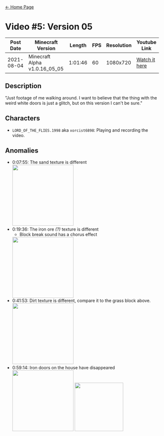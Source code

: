 [← Home Page](../README.md)

# Video #5: Version 05
| Post Date  | Minecraft Version             | Length  | FPS | Resolution | Youtube Link      |
| ---------  | ----------------------------- | ------- | --- | ---------- | ----------------- |
| 2021-08-04 | Minecraft Alpha v1.0.16_05_05 | 1:01:46 | 60  | 1080x720   | [Watch it here](https://www.youtube.com/watch?v=c4AODDweOV8) |

## Description
"Just footage of me walking around. I want to believe that the thing with the weird white doors is just a glitch, but on this version I can't be sure."

## Characters
* `LORD_OF_THE_FLIES.1998` aka `xorcist6898`:
  Playing and recording the video.

## Anomalies
* 0:07:55: The sand texture is different  
  <img src="https://lh5.googleusercontent.com/qqkkP9-qxnFPZXRIAvd1E64XZb2pMQ3v1GuxNm1-EIArwbz6DJWOJ5p9Kp6Axh0LcCRfJ5q0XuafSLJKYzOOJwQrIOMqq5g_7-tuQ0czOoYBj8EgHxN8hEDEDlL4cyRcpVJeFPGDtJHnq1aNyA3iww" width="200">
* 0:19:36: The iron ore *(?)* texture is different
  * Block break sound has a chorus effect  
  <img src="https://lh4.googleusercontent.com/8pOPb9M4kr3-FkfkJC5qDP2lGkeuIxDEsx5jfjNOjPg3kcVsvhO01mJ9vOZTu3-Qb4DEHB1ume_qramdv-BddANPcnJygQdAqHwUyznD9FpuKHcpmC7KzGPhpA2Rmuf4XuAkjSgtwwvn4r8D8Y7_Tw" width="200">
* 0:41:53: Dirt texture is different, compare it to the grass block above.  
  <img src="https://lh5.googleusercontent.com/rV1vtUsHzd8IV2eid6W8OSukhwMybgtKadJzPnPnybLJROXTrXrUn_mPaN8CJkwklCDJJ4D6w_BR1feNKrO96GR7miNzyIZAnp_kjSrimKwjqiIhWYPaZGwtE4LnziW_O9nsbFte__5FjTli_QoFYg" width="200">
* 0:59:14: Iron doors on the house have disappeared  
  <img src="https://lh6.googleusercontent.com/b5nT9JP5bfD-QcAX_nPwITZ465mAVU7IEaouhXj_ioK4hNbFU_jtwM4RS4LecfM1PtPd844YYvp2FOtcctzXKCEYLPCbihaSMJK27RY1I6uxz-wjXNQtEsmWmi0h0VLey-P_v9bePLOJnVKTUcnVRA" width="200">
  <img src="https://lh3.googleusercontent.com/bQkp7TNRIW28ayeEKpj7rnpop36hlbg_idQbsaChM50H0MFCd2n9HENniGh5gL4HmZFeypGjH4v9kVKWgdsPu3m9tk8wnHjePkStq7Bd3Q1svxP6p0yd7IX7Bf3Muh081s0xIa_BWgxyzqMPKStHjA" width="159">